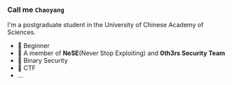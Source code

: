 ### Call me `Chaoyang`

I'm a postgraduate student in the University of Chinese Academy of Sciences.

- 📖 Beginner
- 🔫 A member of **NeSE**(Never Stop Exploiting) and **0th3rs Security Team**
- 💬 Binary Security
- 🚩 CTF
- ...

